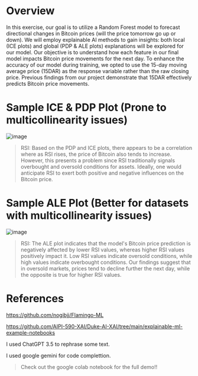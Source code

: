 # Overview
In this exercise, our goal is to utilize a Random Forest model to forecast directional changes in Bitcoin prices (will the price tomorrow go up or down). We will employ explainable AI methods to gain insights: both local (ICE plots) and global (PDP & ALE plots) explanations will be explored for our model. Our objective is to understand how each feature in our final model impacts Bitcoin price movements for the next day. To enhance the accuracy of our model during training, we opted to use the 15-day moving average price (15DAR) as the response variable rather than the raw closing price. Previous findings from our project demonstrate that 15DAR effectively predicts Bitcoin price movements.

# Sample ICE & PDP Plot (Prone to multicollinearity issues)

![image](https://github.com/user-attachments/assets/5d42d07f-4bbf-4c6b-b649-dc30e625ce11)

> RSI: Based on the PDP and ICE plots, there appears to be a correlation where as RSI rises, the price of Bitcoin also tends to increase. However, this presents a problem since RSI traditionally signals overbought and oversold conditions for assets. Ideally, one would anticipate RSI to exert both positive and negative influences on the Bitcoin price.

# Sample ALE Plot (Better for datasets with multicollinearity issues)

![image](https://github.com/user-attachments/assets/1f268ee5-7db3-4141-ba60-bcff7acd10cf)

>RSI: The ALE plot indicates that the model's Bitcoin price prediction is negatively affected by lower RSI values, whereas higher RSI values positively impact it. Low RSI values indicate oversold conditions, while high values indicate overbought conditions. Our findings suggest that in oversold markets, prices tend to decline further the next day, while the opposite is true for higher RSI values.


# References

https://github.com/nogibjj/Flamingo-ML

https://github.com/AIPI-590-XAI/Duke-AI-XAI/tree/main/explainable-ml-example-notebooks

I used ChatGPT 3.5 to rephrase some text.

I used google gemini for code complettion.

> Check out the google colab notebook for the full demo!!
